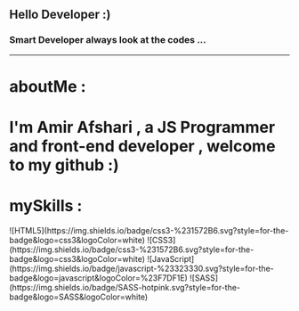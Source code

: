  <h2 style="color: #232323">Hello Developer :)</h2>
    <h3>Smart Developer always look at the codes ...</h3>
    <hr />
    <h1>aboutMe :</h1>
    <h1>
      I'm Amir Afshari , a JS Programmer and front-end developer , welcome to my
      github :)
    </h1>
    <h1>mySkills :</h1>
     ![HTML5](https://img.shields.io/badge/css3-%231572B6.svg?style=for-the-badge&logo=css3&logoColor=white)
        ![CSS3](https://img.shields.io/badge/css3-%231572B6.svg?style=for-the-badge&logo=css3&logoColor=white)
        ![JavaScript](https://img.shields.io/badge/javascript-%23323330.svg?style=for-the-badge&logo=javascript&logoColor=%23F7DF1E) 
        ![SASS](https://img.shields.io/badge/SASS-hotpink.svg?style=for-the-badge&logo=SASS&logoColor=white)
